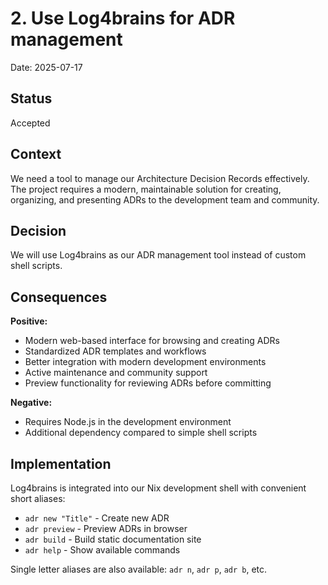 # 2. Use Log4brains for ADR management

Date: 2025-07-17

## Status

Accepted

## Context

We need a tool to manage our Architecture Decision Records effectively. The
project requires a modern, maintainable solution for creating, organizing, and
presenting ADRs to the development team and community.

## Decision

We will use Log4brains as our ADR management tool instead of custom shell
scripts.

## Consequences

**Positive:**

- Modern web-based interface for browsing and creating ADRs
- Standardized ADR templates and workflows
- Better integration with modern development environments
- Active maintenance and community support
- Preview functionality for reviewing ADRs before committing

**Negative:**

- Requires Node.js in the development environment
- Additional dependency compared to simple shell scripts

## Implementation

Log4brains is integrated into our Nix development shell with convenient short
aliases:

- `adr new "Title"` - Create new ADR
- `adr preview` - Preview ADRs in browser
- `adr build` - Build static documentation site
- `adr help` - Show available commands

Single letter aliases are also available: `adr n`, `adr p`, `adr b`, etc.
